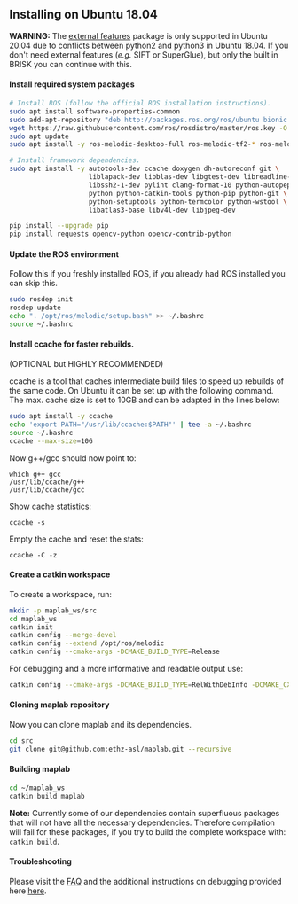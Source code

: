 ## Installing on Ubuntu 18.04

**WARNING:** The [external features](https://github.com/ethz-asl/maplab_features) package is only supported in Ubuntu 20.04 due to conflicts between python2 and python3 in Ubuntu 18.04. If you don't need external features (*e.g.* SIFT or SuperGlue), but only the built in BRISK you can continue with this.

#### Install required system packages
```bash
# Install ROS (follow the official ROS installation instructions).
sudo apt install software-properties-common
sudo add-apt-repository "deb http://packages.ros.org/ros/ubuntu bionic main"
wget https://raw.githubusercontent.com/ros/rosdistro/master/ros.key -O - | sudo apt-key add -
sudo apt update
sudo apt install -y ros-melodic-desktop-full ros-melodic-tf2-* ros-melodic-camera-info-manager*

# Install framework dependencies.
sudo apt install -y autotools-dev ccache doxygen dh-autoreconf git \
                    liblapack-dev libblas-dev libgtest-dev libreadline-dev \
                    libssh2-1-dev pylint clang-format-10 python-autopep8 \
                    python python-catkin-tools python-pip python-git \
                    python-setuptools python-termcolor python-wstool \
                    libatlas3-base libv4l-dev libjpeg-dev

pip install --upgrade pip
pip install requests opencv-python opencv-contrib-python
```

#### Update the ROS environment
Follow this if you freshly installed ROS, if you already had ROS installed you can skip this.

```bash
sudo rosdep init
rosdep update
echo ". /opt/ros/melodic/setup.bash" >> ~/.bashrc
source ~/.bashrc
```

#### Install ccache for faster rebuilds.
(OPTIONAL but HIGHLY RECOMMENDED)

ccache is a tool that caches intermediate build files to speed up rebuilds of the same code. On Ubuntu it can be set up with the following command. The max. cache size is set to 10GB and can be adapted in the lines below:

```bash
sudo apt install -y ccache
echo 'export PATH="/usr/lib/ccache:$PATH"' | tee -a ~/.bashrc
source ~/.bashrc
ccache --max-size=10G
```

Now g++/gcc should now point to:
```
which g++ gcc
/usr/lib/ccache/g++
/usr/lib/ccache/gcc
```
Show cache statistics:
```
ccache -s
```
Empty the cache and reset the stats:
```
ccache -C -z
```

#### Create a catkin workspace
To create a workspace, run:
```bash
mkdir -p maplab_ws/src
cd maplab_ws
catkin init
catkin config --merge-devel
catkin config --extend /opt/ros/melodic
catkin config --cmake-args -DCMAKE_BUILD_TYPE=Release
```

For debugging and a more informative and readable output use:
```bash
catkin config --cmake-args -DCMAKE_BUILD_TYPE=RelWithDebInfo -DCMAKE_CXX_FLAGS=-fdiagnostics-color
```

#### Cloning maplab repository
Now you can clone maplab and its dependencies.

```bash
cd src
git clone git@github.com:ethz-asl/maplab.git --recursive
```

#### Building maplab
```bash
cd ~/maplab_ws
catkin build maplab
```
**Note:** Currently some of our dependencies contain superfluous packages that will not have all the necessary dependencies. Therefore compilation will fail for these packages, if you try to build the complete workspace with: `catkin build`.

#### Troubleshooting

Please visit the [FAQ](../overview_and_introduction/D_FAQ.html#installation) and the additional instructions on debugging provided here [here](B_Compilation-and-Debugging.html).
